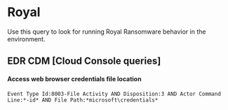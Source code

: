 # Royal

Use this query to look for running Royal Ransomware behavior in the environment.

## EDR CDM [Cloud Console queries]

#### Access web browser credentials file location
```
Event Type Id:8003-File Activity AND Disposition:3 AND Actor Command Line:*-id* AND File Path:*microsoft\credentials*

```